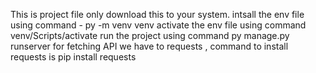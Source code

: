 This is project file only download this to your system.
intsall the env file using command -  py -m venv venv
activate the env file using command   venv/Scripts/activate
run the project using command   py manage.py runserver
for fetching API we have to requests , command to install requests is   pip install requests 

